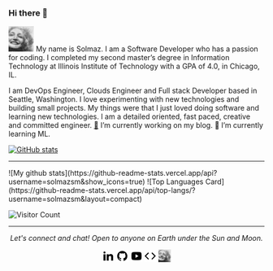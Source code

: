 ### Hi there 👋
<a href="https://solmazsm.github.io/develop/" alt="Develop"><img src="https://github.com/solmazsm/solmazsm/blob/main/paint.png" width="50" height="50"></a>
My name is Solmaz. I am a Software Developer who has a passion for coding. I completed my second master’s degree in Information Technology at Illinois Institute of Technology with a GPA of 4.0, in Chicago, IL.

I am DevOps Engineer, Clouds Engineer and Full stack Developer based in Seattle, Washington. I love experimenting with new technologies and building small projects.
My things were that I just loved doing software and learning new technologies.  I am a detailed oriented, fast paced, creative and committed engineer.
 <a href="https://htmlsolmazseyedmonirsep2020.blogspot.com/" alt="Blog">🔭</a> I’m currently working on my blog. 🌱 I’m currently learning ML. 

[![ GitHub stats](https://github-readme-stats.vercel.app/api?username=solmazsm)](https://github.com/anuraghazra/github-readme-stats)

<hr>
![My github stats](https://github-readme-stats.vercel.app/api?username=solmazsm&show_icons=true)
![Top Languages Card](https://github-readme-stats.vercel.app/api/top-langs/?username=solmazsm&layout=compact)

![Visitor Count](https://profile-counter.glitch.me/{solmazsm}/count.svg)
 
<hr>
<p align="center">
  <i>Let's connect and chat! Open to anyone on Earth under the Sun and Moon.</i>
<p align="center">
   <a href="https://www.linkedin.com/in/solmaz-seyedmonir/"><img src="https://github.com/solmazsm/solmazsm/blob/main/linkedin.png"></a>
   <a href="https://github.com/solmazsm" alt="GitHub"><img src="https://github.com/solmazsm/solmazsm/blob/main/github.png"></a>
  <a href="https://www.youtube.com/channel/UCDl6AuRGel1pU4MxvnLL2uw" alt="Youtube"><img src="https://github.com/solmazsm/solmazsm/blob/main/youtube.png"></a>
  <a href="https://solmazsm.github.io/develop/" alt="Develop"><img src="https://github.com/solmazsm/solmazsm/blob/main/code-line.png"></a>
 <a href="https://solmazsm.github.io/develop/" alt="Develop"><img src="https://github.com/solmazsm/solmazsm/blob/main/paint.png" width="25" height="25"></a>
</p>
  
</p>


<!--

**solmazsm/solmazsm** is a ✨ _special_ ✨ repository because its `README.md` (this file) appears on your GitHub profile.

Here are some ideas to get you started:

- 🔭 I’m currently working on ...
- 🌱 I’m currently learning ...
- 👯 I’m looking to collaborate on ...
- 🤔 I’m looking for help with ...
- 💬 Ask me about ...
- 📫 How to reach me: ...
- 😄 Pronouns: ...
- ⚡ Fun fact: ...
-->

